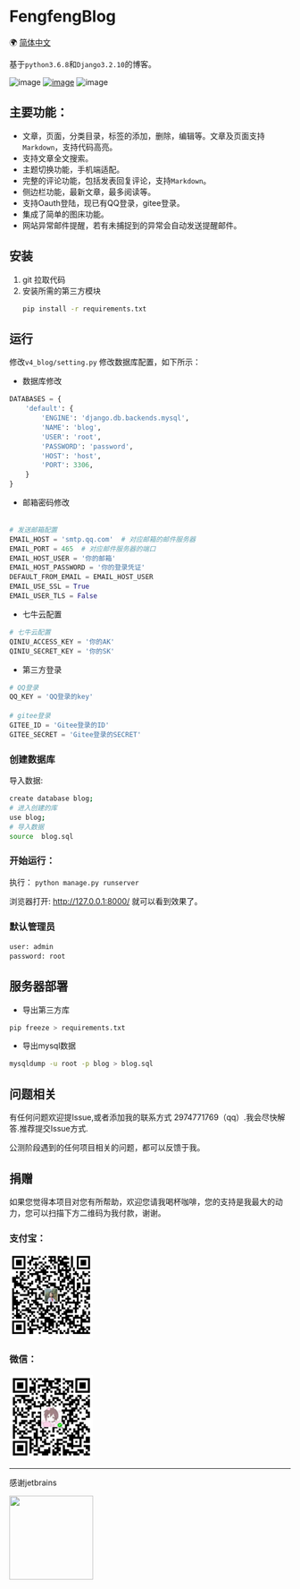 # FengfengBlog

🌍
 [简体中文](README.md)

基于`python3.6.8`和`Django3.2.10`的博客。   

![image](https://img.shields.io/badge/blog-5.0.1-yellow.svg)
[![image](https://img.shields.io/badge/fengfengblog-枫枫知道-orange.svg)](http://www.fengfengzhidao.com/)
![image](https://img.shields.io/badge/license-Mysql5.7.26-blue.svg)

## 主要功能：
- 文章，页面，分类目录，标签的添加，删除，编辑等。文章及页面支持`Markdown`，支持代码高亮。
- 支持文章全文搜索。
- 主题切换功能，手机端适配。
- 完整的评论功能，包括发表回复评论，支持`Markdown`。
- 侧边栏功能，最新文章，最多阅读等。
- 支持Oauth登陆，现已有QQ登录，gitee登录。
- 集成了简单的图床功能。
- 网站异常邮件提醒，若有未捕捉到的异常会自动发送提醒邮件。


## 安装

1. git 拉取代码
2. 安装所需的第三方模块
    ```bash
    pip install -r requirements.txt
    ```

## 运行

 修改`v4_blog/setting.py` 修改数据库配置，如下所示：

- 数据库修改
```python
DATABASES = {
    'default': {
        'ENGINE': 'django.db.backends.mysql',
        'NAME': 'blog',
        'USER': 'root',
        'PASSWORD': 'password',
        'HOST': 'host',
        'PORT': 3306,
    }
}
```
- 邮箱密码修改
```python

# 发送邮箱配置
EMAIL_HOST = 'smtp.qq.com'  # 对应邮箱的邮件服务器
EMAIL_PORT = 465  # 对应邮件服务器的端口
EMAIL_HOST_USER = '你的邮箱'
EMAIL_HOST_PASSWORD = '你的登录凭证'
DEFAULT_FROM_EMAIL = EMAIL_HOST_USER
EMAIL_USE_SSL = True 
EMAIL_USER_TLS = False

```

- 七牛云配置
```python
# 七牛云配置
QINIU_ACCESS_KEY = '你的AK'
QINIU_SECRET_KEY = '你的SK'
```

- 第三方登录
```python
# QQ登录
QQ_KEY = 'QQ登录的key'

# gitee登录
GITEE_ID = 'Gitee登录的ID'
GITEE_SECRET = 'Gitee登录的SECRET'
```

### 创建数据库

导入数据:
```bash
create database blog;
# 进入创建的库
use blog;
# 导入数据
source  blog.sql
```

### 开始运行：
执行： `python manage.py runserver`


浏览器打开: http://127.0.0.1:8000/  就可以看到效果了。  

### 默认管理员

```python
user: admin
password: root
```

## 服务器部署

- 导出第三方库
```bash
pip freeze > requirements.txt
```
- 导出mysql数据
```bash
mysqldump -u root -p blog > blog.sql
```



## 问题相关

有任何问题欢迎提Issue,或者添加我的联系方式 2974771769（qq）.我会尽快解答.推荐提交Issue方式.  

公测阶段遇到的任何项目相关的问题，都可以反馈于我。

## 捐赠
如果您觉得本项目对您有所帮助，欢迎您请我喝杯咖啡，您的支持是我最大的动力，您可以扫描下方二维码为我付款，谢谢。

### 支付宝：
<div>    
<img src="./doc/play/zhifubao_pay.jpg" width="150" height="150" />
</div>  

### 微信：
<div>    
<img src="./doc/play/weixin_pay.jpg" width="150" height="150" />
</div>

---

感谢jetbrains
<div>    
<a href="https://www.jetbrains.com/?from=DjangoBlog"><img src="https://resource.lylinux.net/image/2020/07/01/logo.png" width="150" height="150"></a>
</div>